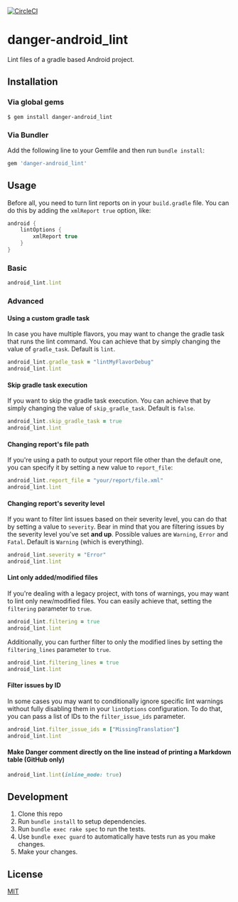 [![CircleCI](https://circleci.com/gh/loadsmart/danger-android_lint.svg?style=svg)](https://circleci.com/gh/loadsmart/danger-android_lint)

# danger-android_lint

Lint files of a gradle based Android project.

## Installation

### Via global gems

```
$ gem install danger-android_lint
```

### Via Bundler

Add the following line to your Gemfile and then run `bundle install`:

```rb
gem 'danger-android_lint'
```

## Usage

Before all, you need to turn lint reports on in your `build.gradle` file. You can do this by adding the `xmlReport true` option, like:

```gradle
android {
    lintOptions {
        xmlReport true
    }
}
```

### Basic

```rb
android_lint.lint
```

### Advanced

#### Using a custom gradle task

In case you have multiple flavors, you may want to change the gradle task that runs the lint command. You can achieve that by simply changing the value of `gradle_task`. Default is `lint`.

```rb
android_lint.gradle_task = "lintMyFlavorDebug"
android_lint.lint
```

#### Skip gradle task execution

If you want to skip the gradle task execution. You can achieve that by simply changing the value of `skip_gradle_task`. Default is `false`.

```rb
android_lint.skip_gradle_task = true
android_lint.lint
```

#### Changing report's file path

If you're using a path to output your report file other than the default one, you can specify it by setting a new value to `report_file`:

```rb
android_lint.report_file = "your/report/file.xml"
android_lint.lint
```

#### Changing report's severity level

If you want to filter lint issues based on their severity level, you can do that by setting a value to `severity`. Bear in mind that you are filtering issues by the severity level you've set **and up**. Possible values are `Warning`, `Error` and `Fatal`. Default is `Warning` (which is everything).

```rb
android_lint.severity = "Error"
android_lint.lint
```

#### Lint only added/modified files

If you're dealing with a legacy project, with tons of warnings, you may want to lint only new/modified files. You can easily achieve that, setting the `filtering` parameter to `true`.

```rb
android_lint.filtering = true
android_lint.lint
```

Additionally, you can further filter to only the modified lines by setting the `filtering_lines` parameter to `true`.

```rb
android_lint.filtering_lines = true
android_lint.lint
```

#### Filter issues by ID

In some cases you may want to conditionally ignore specific lint warnings without fully disabling
them in your `lintOptions` configuration. To do that, you can pass a list of IDs to the
`filter_issue_ids` parameter.

```rb
android_lint.filter_issue_ids = ["MissingTranslation"]
android_lint.lint
```

#### Make Danger comment directly on the line instead of printing a Markdown table (GitHub only)

```rb
android_lint.lint(inline_mode: true)
```

## Development

1. Clone this repo
2. Run `bundle install` to setup dependencies.
3. Run `bundle exec rake spec` to run the tests.
4. Use `bundle exec guard` to automatically have tests run as you make changes.
5. Make your changes.

## License

[MIT](https://raw.githubusercontent.com/loadsmart/danger-android_lint/master/LICENSE.txt)
